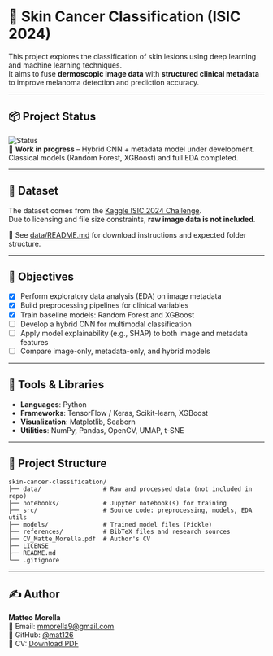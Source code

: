 # 🧠 Skin Cancer Classification (ISIC 2024)

This project explores the classification of skin lesions using deep learning and machine learning techniques.  
It aims to fuse **dermoscopic image data** with **structured clinical metadata** to improve melanoma detection and prediction accuracy.

---

## 📦 Project Status

![Status](https://img.shields.io/badge/Project-WIP-orange)  
🚧 **Work in progress** – Hybrid CNN + metadata model under development.  
Classical models (Random Forest, XGBoost) and full EDA completed.

---

## 📁 Dataset

The dataset comes from the [Kaggle ISIC 2024 Challenge](https://www.kaggle.com/competitions/isic-2024-challenge).  
Due to licensing and file size constraints, **raw image data is not included**.

📄 See [data/README.md](data/README.md) for download instructions and expected folder structure.

---

## 🎯 Objectives

- [x] Perform exploratory data analysis (EDA) on image metadata
- [x] Build preprocessing pipelines for clinical variables
- [x] Train baseline models: Random Forest and XGBoost
- [ ] Develop a hybrid CNN for multimodal classification
- [ ] Apply model explainability (e.g., SHAP) to both image and metadata features
- [ ] Compare image-only, metadata-only, and hybrid models

---

## 🧰 Tools & Libraries

- **Languages**: Python  
- **Frameworks**: TensorFlow / Keras, Scikit-learn, XGBoost  
- **Visualization**: Matplotlib, Seaborn  
- **Utilities**: NumPy, Pandas, OpenCV, UMAP, t-SNE  

---

## 📁 Project Structure

```
skin-cancer-classification/
├── data/                 # Raw and processed data (not included in repo)
├── notebooks/            # Jupyter notebook(s) for training
├── src/                  # Source code: preprocessing, models, EDA utils
├── models/               # Trained model files (Pickle)
├── references/           # BibTeX files and research sources
├── CV_Matte_Morella.pdf  # Author's CV
├── LICENSE
├── README.md
└── .gitignore
```

---

## ✍️ Author

**Matteo Morella**  
📧 Email: mmorella9@gmail.com  
🐙 GitHub: [@mat126](https://github.com/mat126)  
📄 CV: [Download PDF](https://raw.githubusercontent.com/mat126/mat126/main/Cv_Matte_Morella.pdf)

